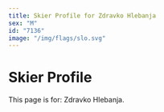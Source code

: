 ```yaml
---
title: Skier Profile for Zdravko Hlebanja
sex: "M"
id: "7136"
image: "/img/flags/slo.svg" 
---
```


# Skier Profile

This page is for: Zdravko Hlebanja.
    